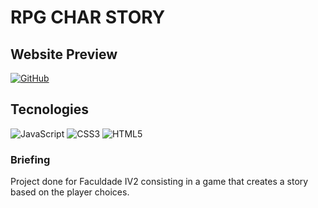 # RPG CHAR STORY

## Website Preview
[![GitHub](https://img.shields.io/badge/github-%23121011.svg?style=for-the-badge&logo=github&logoColor=white)](https://helenaamartins.github.io/rpg-char-story/)

## Tecnologies
![JavaScript](https://img.shields.io/badge/javascript-%23323330.svg?style=for-the-badge&logo=javascript&logoColor=%23F7DF1E)
![CSS3](https://img.shields.io/badge/css3-%231572B6.svg?style=for-the-badge&logo=css3&logoColor=white)
![HTML5](https://img.shields.io/badge/html5-%23E34F26.svg?style=for-the-badge&logo=html5&logoColor=white)


### Briefing
Project done for Faculdade IV2 consisting in a game that creates a story based on the player choices.